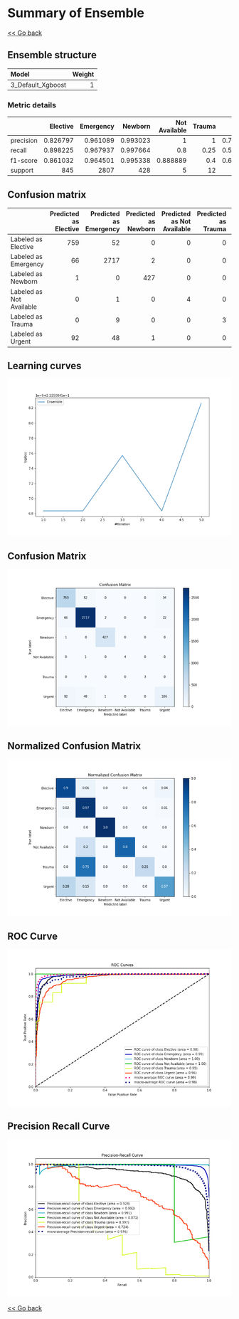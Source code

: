 # Summary of Ensemble

[<< Go back](../README.md)


## Ensemble structure
| Model             |   Weight |
|:------------------|---------:|
| 3_Default_Xgboost |        1 |

### Metric details
|           |   Elective |   Emergency |    Newborn |   Not Available |   Trauma |     Urgent |   accuracy |   macro avg |   weighted avg |   logloss |
|:----------|-----------:|------------:|-----------:|----------------:|---------:|-----------:|-----------:|------------:|---------------:|----------:|
| precision |   0.826797 |    0.961089 |   0.993023 |        1        |     1    |   0.768595 |   0.925859 |    0.924918 |       0.92445  |  0.222508 |
| recall    |   0.898225 |    0.967937 |   0.997664 |        0.8      |     0.25 |   0.568807 |   0.925859 |    0.747106 |       0.925859 |  0.222508 |
| f1-score  |   0.861032 |    0.964501 |   0.995338 |        0.888889 |     0.4  |   0.653779 |   0.925859 |    0.793923 |       0.923138 |  0.222508 |
| support   | 845        | 2807        | 428        |        5        |    12    | 327        |   0.925859 | 4424        |    4424        |  0.222508 |


## Confusion matrix
|                          |   Predicted as Elective |   Predicted as Emergency |   Predicted as Newborn |   Predicted as Not Available |   Predicted as Trauma |   Predicted as Urgent |
|:-------------------------|------------------------:|-------------------------:|-----------------------:|-----------------------------:|----------------------:|----------------------:|
| Labeled as Elective      |                     759 |                       52 |                      0 |                            0 |                     0 |                    34 |
| Labeled as Emergency     |                      66 |                     2717 |                      2 |                            0 |                     0 |                    22 |
| Labeled as Newborn       |                       1 |                        0 |                    427 |                            0 |                     0 |                     0 |
| Labeled as Not Available |                       0 |                        1 |                      0 |                            4 |                     0 |                     0 |
| Labeled as Trauma        |                       0 |                        9 |                      0 |                            0 |                     3 |                     0 |
| Labeled as Urgent        |                      92 |                       48 |                      1 |                            0 |                     0 |                   186 |

## Learning curves
![Learning curves](learning_curves.png)
## Confusion Matrix

![Confusion Matrix](confusion_matrix.png)


## Normalized Confusion Matrix

![Normalized Confusion Matrix](confusion_matrix_normalized.png)


## ROC Curve

![ROC Curve](roc_curve.png)


## Precision Recall Curve

![Precision Recall Curve](precision_recall_curve.png)



[<< Go back](../README.md)
